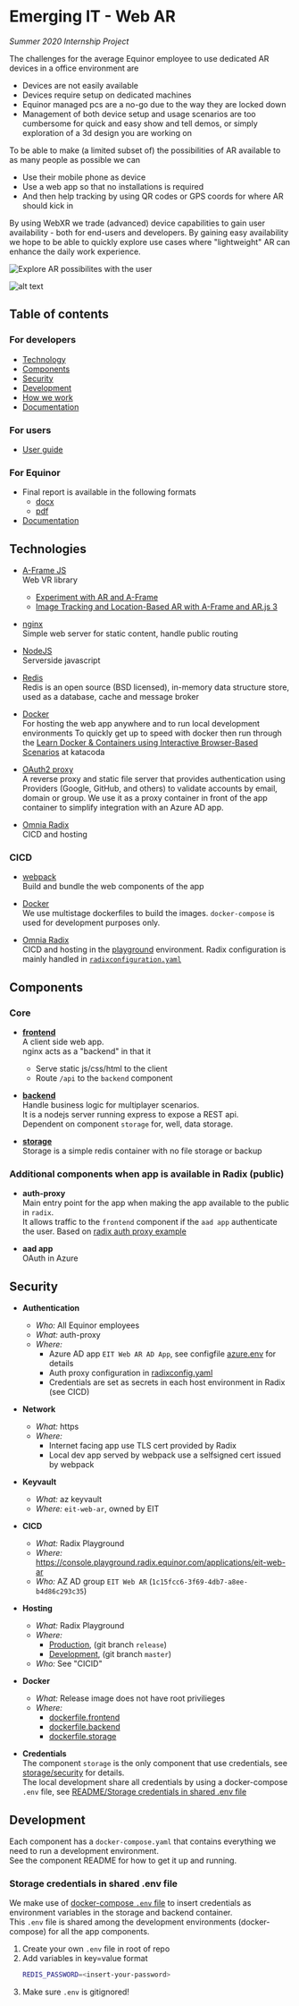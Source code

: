 # Emerging IT - Web AR

_Summer 2020 Internship Project_

The challenges for the average Equinor employee to use dedicated AR devices in a office environment are
- Devices are not easily available
- Devices require setup on dedicated machines
- Equinor managed pcs are a no-go due to the way they are locked down
- Management of both device setup and usage scenarios are too cumbersome for quick and easy show and tell demos, or simply exploration of a 3d design you are working on

To be able to make (a limited subset of) the possibilities of AR available to as many people as possible we can
- Use their mobile phone as device
- Use a web app so that no installations is required
- And then help tracking by using QR codes or GPS coords for where AR should kick in

By using WebXR we trade (advanced) device capabilities to gain user availability - both for end-users and developers.
By gaining easy availability we hope to be able to quickly explore use cases where "lightweight" AR can enhance the daily work experience.

![Explore AR possibilites with the user](./docs/zapp-brannigan.jpg)

![alt text](./docs/lezdodis.gif)

## Table of contents

### For developers

- [Technology](#technology)
- [Components](#components)
- [Security](#security)
- [Development](./README.md#development)
- [How we work](./docs/how-we-work.md)
- [Documentation](./docs/README.md)

### For users

- [User guide](./docs/user-guide.md)

### For Equinor

- Final report is available in the following formats  
  - [docx](./docs/report/Case09_report.docx)
  - [pdf](./docs/report/Case09_report.pdf)
- [Documentation](./docs/README.md)


## Technologies

- [A-Frame JS](https://aframe.io/)  
   Web VR library
   - [Experiment with AR and A-Frame](https://aframe.io/blog/webxr-ar-module/)
   - [Image Tracking and Location-Based AR with A-Frame and AR.js 3](https://aframe.io/blog/arjs3/)

- [nginx](https://www.nginx.com/)  
  Simple web server for static content, handle public routing

- [NodeJS](https://nodejs.org/en/)  
  Serverside javascript

- [Redis](https://redis.io/)  
  Redis is an open source (BSD licensed), in-memory data structure store, used as a database, cache and message broker

- [Docker](https://www.docker.com/)  
  For hosting the web app anywhere and to run local development environments
  To quickly get up to speed with docker then run through the [Learn Docker & Containers using Interactive Browser-Based Scenarios](https://www.katacoda.com/courses/docker) at katacoda

- [OAuth2 proxy](https://github.com/oauth2-proxy/oauth2-proxy)  
  A reverse proxy and static file server that provides authentication using Providers (Google, GitHub, and others) to validate accounts by email, domain or group.
  We use it as a proxy container in front of the app container to simplify integration with an Azure AD app.

- [Omnia Radix](https://www.radix.equinor.com/)  
   CICD and hosting


### CICD

- [webpack](https://webpack.js.org/guides/)  
  Build and bundle the web components of the app

- [Docker](https://www.docker.com/)  
  We use multistage dockerfiles to build the images.
  `docker-compose` is used for development purposes only.

- [Omnia Radix](https://www.radix.equinor.com/)  
  CICD and hosting in the [playground](https://console.playground.radix.equinor.com/) environment.
  Radix configuration is mainly handled in [`radixconfiguration.yaml`](../radixconfiguration.yaml)


## Components

### Core 

- [**frontend**](./frontend/README.md)  
  A client side web app.  
  nginx acts as a "backend" in that it
  - Serve static js/css/html to the client
  - Route `/api` to the `backend` component

- [**backend**](./backend/README.md)  
  Handle business logic for multiplayer scenarios.  
  It is a nodejs server running express to expose a REST api.  
  Dependent on component `storage` for, well, data storage.

- [**storage**](./storage/README.md)   
  Storage is a simple redis container with no file storage or backup

### Additional components when app is available in Radix (public)

- **auth-proxy**  
  Main entry point for the app when making the app available to the public in `radix`.  
  It allows traffic to the `frontend` component if the `aad app` authenticate the user.
  Based on [radix auth proxy example](https://github.com/equinor/radix-example-front-proxy)

- **aad app**  
  OAuth in Azure


## Security

- **Authentication**
  - _Who:_ All Equinor employees
  - _What:_ auth-proxy
  - _Where:_
    - Azure AD app `EIT Web AR AD App`, see configfile [azure.env](./azure/azure.env) for details
    - Auth proxy configuration in [radixconfig.yaml](../radixconfig.yaml)
    - Credentials are set as secrets in each host environment in Radix (see CICD)

- **Network**
  - _What:_ https
  - _Where:_
    - Internet facing app use TLS cert provided by Radix
    - Local dev app served by webpack use a selfsigned cert issued by webpack

- **Keyvault**
  - _What:_ az keyvault
  - _Where:_ `eit-web-ar`, owned by EIT

- **CICD**
  - _What:_ Radix Playground
  - _Where:_ https://console.playground.radix.equinor.com/applications/eit-web-ar
  - _Who:_ AZ AD group `EIT Web AR` (`1c15fcc6-3f69-4db7-a8ee-b4d86c293c35`)

- **Hosting**
  - _What:_ Radix Playground
  - _Where:_
    - [Production](https://eit-web-ar.app.playground.radix.equinor.com/), (git branch `release`)
    - [Development](https://entrypoint-eit-web-ar-development.playground.radix.equinor.com/), (git branch `master`)
  - _Who:_ See "CICID"

- **Docker**
  - _What:_  Release image does not have root privilieges
  - _Where:_ 
    - [dockerfile.frontend](./frontend/dockerfile.frontend)
    - [dockerfile.backend](./backend/dockerfile.backend)
    - [dockerfile.storage](./storage/dockerfile.storage)


- **Credentials**  
  The component `storage` is the only component that use credentials, see [storage/security](./storage/README.md#security) for details.  
  The local development share all credentials by using a docker-compose `.env` file, see [README/Storage credentials in shared .env file](./README.md#storage-credentials-in-shared-env-file)


## Development

Each component has a `docker-compose.yaml` that contains everything we need to run a development environment.  
See the component README for how to get it up and running.

### Storage credentials in shared .env file

We make use of [docker-compose `.env` file](https://docs.docker.com/compose/environment-variables/#the-env-file) to insert credentials as environment variables in the storage and backend container.  
This `.env` file is shared among the development environments (docker-compose) for all the app components.

1. Create your own `.env` file in root of repo 
1. Add variables in key=value format
   ```sh
   REDIS_PASSWORD=<insert-your-password>
   ```
1. Make sure `.env` is gitignored!
